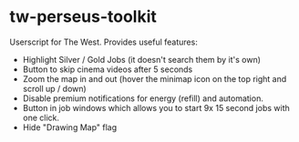 # tw-perseus-toolkit

Userscript for The West. Provides useful features:

-   Highlight Silver / Gold Jobs (it doesn't search them by it's own)
-   Button to skip cinema videos after 5 seconds
-   Zoom the map in and out (hover the minimap icon on the top right and scroll up / down)
-   Disable premium notifications for energy (refill) and automation.
-   Button in job windows which allows you to start 9x 15 second jobs with one click.
-   Hide "Drawing Map" flag
